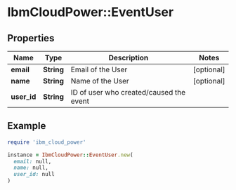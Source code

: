 # IbmCloudPower::EventUser

## Properties

| Name | Type | Description | Notes |
| ---- | ---- | ----------- | ----- |
| **email** | **String** | Email of the User | [optional] |
| **name** | **String** | Name of the User | [optional] |
| **user_id** | **String** | ID of user who created/caused the event |  |

## Example

```ruby
require 'ibm_cloud_power'

instance = IbmCloudPower::EventUser.new(
  email: null,
  name: null,
  user_id: null
)
```

